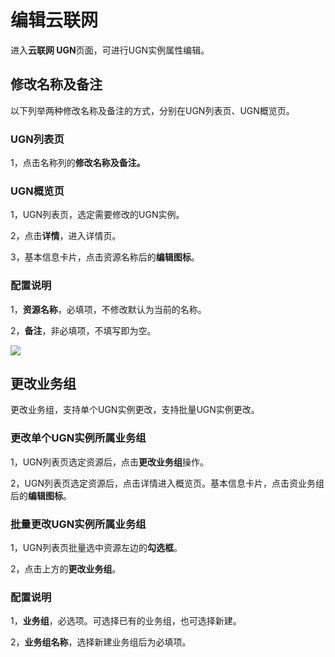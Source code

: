 # 编辑云联网

进入**云联网 UGN**页面，可进行UGN实例属性编辑。

## 修改名称及备注

以下列举两种修改名称及备注的方式，分别在UGN列表页、UGN概览页。

### UGN列表页

1，点击名称列的**修改名称及备注。**


### UGN概览页

1，UGN列表页，选定需要修改的UGN实例。

2，点击**详情**，进入详情页。

3，基本信息卡片，点击资源名称后的**编辑图标**。

### 配置说明

1，**资源名称**，必填项，不修改默认为当前的名称。

2，**备注**，非必填项，不填写即为空。

![](https://static.ucloud.cn/2287c27f53f04550bb305b4fe4fd7a0f.png)

## 更改业务组

更改业务组，支持单个UGN实例更改，支持批量UGN实例更改。

### 更改单个UGN实例所属业务组

1，UGN列表页选定资源后，点击**更改业务组**操作。

2，UGN列表页选定资源后，点击详情进入概览页。基本信息卡片，点击资业务组后的**编辑图标**。

### 批量更改UGN实例所属业务组

1，UGN列表页批量选中资源左边的**勾选框**。

2，点击上方的**更改业务组**。

### 配置说明

1，**业务组**，必选项。可选择已有的业务组，也可选择新建。

2，**业务组名称**，选择新建业务组后为必填项。

